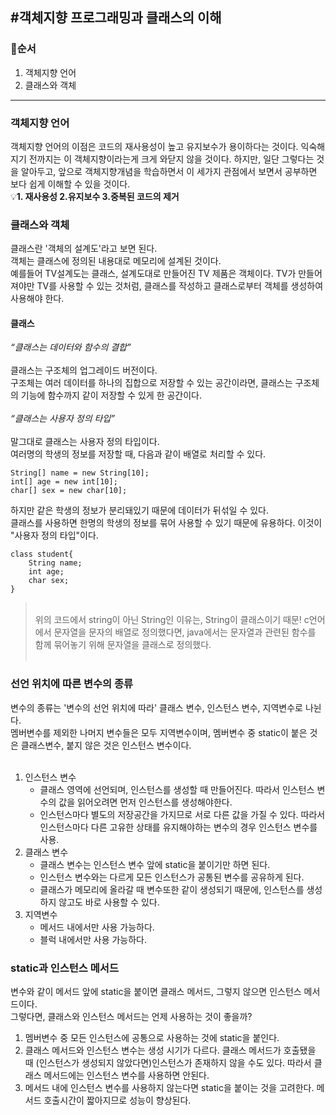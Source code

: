 #객체지향 프로그래밍과 클래스의 이해
--
### 👀순서
1. 객체지향 언어
2. 클래스와 객체
---

### 객체지향 언어
객체지향 언어의 이점은 코드의 재사용성이 높고 유지보수가 용이하다는 것이다.
익숙해지기 전까지는 이 객체지향이라는게 크게 와닫지 않을 것이다. 
하지만, 일단 그렇다는 것을 알아두고, 앞으로 객체지향개념을 학습하면서 이 세가지 관점에서 보면서 공부하면 보다 쉽게 이해할 수 있을 것이다.
</br>💡**1. 재사용성 2.유지보수 3.중복된 코드의 제거**

### 클래스와 객체
클래스란 '객체의 설계도'라고 보면 된다.</br>
객체는 클래스에 정의된 내용대로 메모리에 설계된 것이다.</br> 
예를들어 TV설계도는 클래스, 설계도대로 만들어진 TV 제품은 객체이다. 
TV가 만들어져야만 TV를 사용할 수 있는 것처럼, 클래스를 작성하고 클래스로부터 객체를 생성하여 사용해야 한다.
#### 클래스
_“클래스는 데이터와 함수의 결합”_</br></br>
클래스는 구조체의 업그레이드 버전이다.</br> 
구조체는 여러 데이터를 하나의 집합으로 저장할 수 있는 공간이라면, 클래스는 구조체의 기능에 함수까지 같이 저장할 수 있게 한 공간이다.</br></br>
_“클래스는 사용자 정의 타입”_</br></br>
말그대로 클래스는 사용자 정의 타입이다.</br>
여러명의 학생의 정보를 저장할 때, 다음과 같이 배열로 처리할 수 있다.
```
String[] name = new String[10];
int[] age = new int[10];
char[] sex = new char[10];
```
하지만 같은 학생의 정보가 분리돼있기 때문에 데이터가 뒤섞일 수 있다.</br>
클래스를 사용하면 한명의 학생의 정보를 묶어 사용할 수 있기 때문에 유용하다. 이것이 "사용자 정의 타입"이다. 
```
class student{
	String name;
	int age;
	char sex;
}
```
> </br>위의 코드에서 string이 아닌 String인 이유는, String이 클래스이기 때문!
c언어에서 문자열을 문자의 배열로 정의했다면, java에서는 문자열과 관련된 함수를 함께 묶어놓기 위해 문자열을 클래스로 정의했다.</br></br>
>

### 선언 위치에 따른 변수의 종류
변수의 종류는 '변수의 선언 위치에 따라' 클래스 변수, 인스턴스 변수, 지역변수로 나뉜다.</br>
멤버변수를 제외한 나머지 변수들은 모두 지역변수이며, 멤버변수 중 static이 붙은 것은 클래스변수, 붙지 않은 것은 인스턴스 변수이다.</br>
</br>
1. 인스턴스 변수
   - 클래스 영역에 선언되며, 인스턴스를 생성할 때 만들어진다. 따라서 인스턴스 변수의 값을 읽어오려면 먼저 인스턴스를 생성해야한다.
   - 인스턴스마다 별도의 저장공간을 가지므로 서로 다른 값을 가질 수 있다. 따라서 인스턴스마다 다른 고유한 상태를 유지해야하는 변수의 경우 인스턴스 변수를 사용.
2. 클래스 변수
   - 클래스 변수는 인스턴스 변수 앞에 static을 붙이기만 하면 된다.
   - 인스턴스 변수와는 다르게 모든 인스턴스가 공통된 변수를 공유하게 된다.
   - 클래스가 메모리에 올라갈 때 변수또한 같이 생성되기 때문에, 인스턴스를 생성하지 않고도 바로 사용할 수 있다.
3. 지역변수
   - 메서드 내에서만 사용 가능하다.
   - 블럭 내에서만 사용 가능하다.
  
### static과 인스턴스 메서드
변수와 같이 메서드 앞에 static을 붙이면 클래스 메서드, 그렇지 않으면 인스턴스 메서드이다.</br>
그렇다면, 클래스와 인스턴스 메서드는 언제 사용하는 것이 좋을까?</br>

1. 멤버변수 중 모든 인스턴스에 공통으로 사용하는 것에 static을 붙인다.
2. 클래스 메서드와 인스턴스 변수는 생성 시기가 다르다. 클래스 메서드가 호출됐을 때 (인스턴스가 생성되지 않았다면)인스턴스가 존재하지 않을 수도 있다. 따라서 클래스 메서드에는 인스턴스 변수를 사용하면 안된다.
3. 메서드 내에 인스턴스 변수를 사용하지 않는다면 static을 붙이는 것을 고려한다. 메서드 호출시간이 짧아지므로 성능이 향상된다. 
